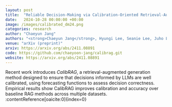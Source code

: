 ```yaml
---
layout: post
title:  "Reliable Decision‑Making via Calibration‑Oriented Retrieval‑Augmented Generation"
date:   2024-10-28 00:00:00 +00:00
image: /images/calibrated_dm24.png
categories: research
author: "Chaeyun Jang"
authors: "<strong>Chaeyun Jang</strong>, Hyungi Lee, Seanie Lee, Juho Lee"
venue: "arXiv (preprint)"  
arxiv: https://arxiv.org/abs/2411.08891  
code: https://github.com/chaeyoon-jang/calibrag.git
website: https://arxiv.org/abs/2411.08891
---
```

Recent work introduces *CalibRAG*, a retrieval-augmented generation method designed to ensure that decisions informed by LLMs are well calibrated, using forecasting functions to assess decision correctness. Empirical results show CalibRAG improves calibration and accuracy over baseline RAG methods across multiple datasets. :contentReference[oaicite:0]{index=0}